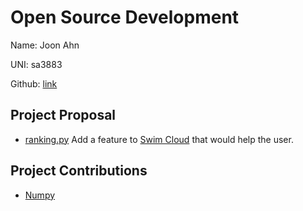 # Open Source Development

Name: Joon Ahn

UNI: sa3883

Github: [link](https://github.com/joon0110)

## Project Proposal

- [ranking.py](./projects/python/ranking.py.md)
Add a feature to [Swim Cloud](https://www.swimcloud.com) that would help the user.

## Project Contributions

- [Numpy](./projects/python/numpy.md)
